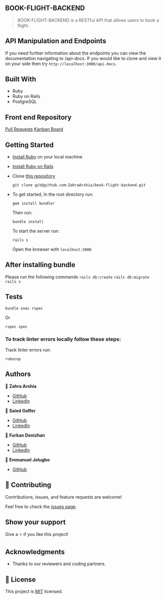 ## BOOK-FLIGHT-BACKEND
> BOOK-FLIGHT-BACKEND is a RESTful API that allows users to book a flight.

## API Manipulation and Endpoints

If you need further information about the endpoints you can view the documentation navigating to /api-docs.
If you would like to clone and view it on your side then try `http://localhost:3000/api-docs`.

## Built With

- Ruby
- Ruby on Rails
- PostgreSQL

## Front end Repository

[Pull Requests](https://github.com/ZahraArshia/book-flight-frontend/pulls)
[Kanban Board](https://github.com/ZahraArshia/book-flight-frontend/projects/1)

## Getting Started

- [Install Ruby](https://www.ruby-lang.org/en/documentation/installation/) on your local machine 
- [Install Ruby on Rails](https://guides.rubyonrails.org/v5.1/getting_started.html)
- Clone [this repository](https://github.com/ZahraArshia/book-flight-backend)
  ```
  git clone git@github.com:ZahraArshia/book-flight-backend.git
  ```
- To get started, In the root directory run:
  ```
  gem install bundler
  ```
  Then run:
  ```
  bundle install
  ```
  To start the server run: 

  ```
  rails s
  ```
  Open the browser with `localhost:3000`

  
## After installing bundle

Please run the following commands `rails db:create` `rails db:migrate` `rails s`

## Tests
```
bundle exec rspec
```
Or
```
rspec spec
```
### To track linter errors locally follow these steps:  

Track linter errors run:
```
rubocop
```

## Authors

:woman: **Zahra Arshia**

- [GitHub](https://github.com/ZahraArshia)
- [LinkedIn](https://www.linkedin.com/in/zahra-arshia-89247210a/)

:man: **Saied Gaffer**
- [GitHub](https://github.com/saied2035)
- [LinkedIn](https://www.linkedin.com/in/saiedgaffer/)

:man: **Furkan Denizhan**
- [GitHub](https://github.com/nevisende)
- [LinkedIn](https://www.linkedin.com/in/furkan-denizhan/)

:man: **Emmanuel Jolugbo**
- [GitHub](https://github.com/Thermiee)

## 🤝 Contributing

Contributions, issues, and feature requests are welcome!

Feel free to check the [issues page](https://github.com/ZahraArshia/book-flight-backend/issues).

## Show your support

Give a ⭐️ if you like this project!

## Acknowledgments

- Thanks to our reviewers and coding partners.

## 📝 License

This project is [MIT](./MIT.md) licensed.